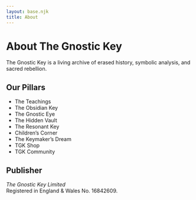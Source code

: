 ```yaml
---
layout: base.njk
title: About
---
```


# About The Gnostic Key

The Gnostic Key is a living archive of erased history, symbolic analysis, and sacred rebellion.

## Our Pillars
- The Teachings  
- The Obsidian Key  
- The Gnostic Eye  
- The Hidden Vault  
- The Resonant Key  
- Children’s Corner  
- The Keymaker’s Dream  
- TGK Shop
- TGK Community

## Publisher
*The Gnostic Key Limited*  
Registered in England & Wales No. 16842609.
